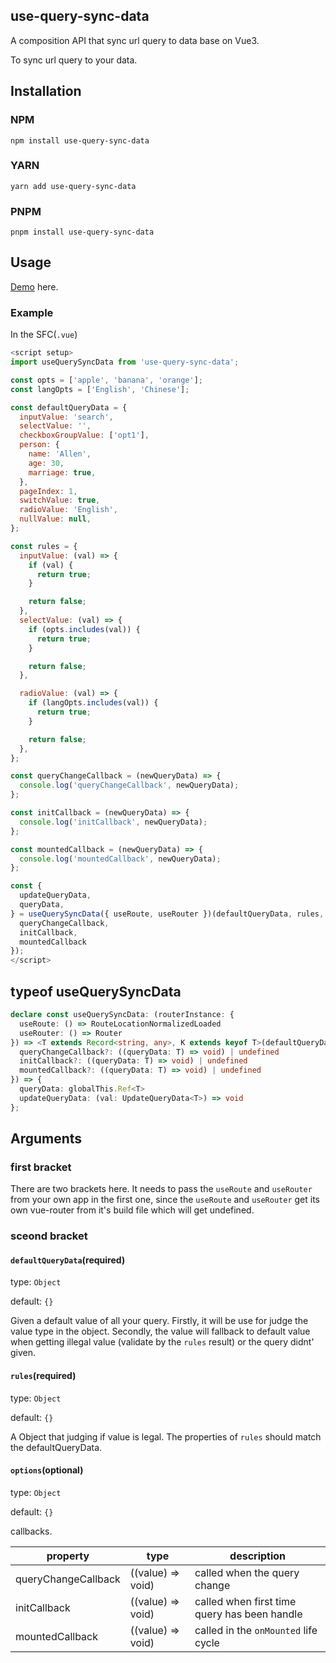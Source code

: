 ## use-query-sync-data

A composition API that sync url query to data base on Vue3.

To sync url query to your data. 

## Installation

### NPM

```
npm install use-query-sync-data
```

### YARN

```
yarn add use-query-sync-data
```

### PNPM

```
pnpm install use-query-sync-data
```

## Usage

[Demo](https://c9t6vx-5173.csb.app/search) here.

### Example

In the SFC(`.vue`)

```js
<script setup>
import useQuerySyncData from 'use-query-sync-data';

const opts = ['apple', 'banana', 'orange'];
const langOpts = ['English', 'Chinese'];

const defaultQueryData = {
  inputValue: 'search',
  selectValue: '',
  checkboxGroupValue: ['opt1'],
  person: {
    name: 'Allen',
    age: 30,
    marriage: true,
  },
  pageIndex: 1,
  switchValue: true,
  radioValue: 'English',
  nullValue: null,
};

const rules = {
  inputValue: (val) => {
    if (val) {
      return true;
    }

    return false;
  },
  selectValue: (val) => {
    if (opts.includes(val)) {
      return true;
    }

    return false;
  },

  radioValue: (val) => {
    if (langOpts.includes(val)) {
      return true;
    }

    return false;
  },
};

const queryChangeCallback = (newQueryData) => {
  console.log('queryChangeCallback', newQueryData);
};

const initCallback = (newQueryData) => {
  console.log('initCallback', newQueryData);
};

const mountedCallback = (newQueryData) => {
  console.log('mountedCallback', newQueryData);
};

const {
  updateQueryData,
  queryData,
} = useQuerySyncData({ useRoute, useRouter })(defaultQueryData, rules, {
  queryChangeCallback,
  initCallback,
  mountedCallback
});
</script>
```

## typeof useQuerySyncData

```ts
declare const useQuerySyncData: (routerInstance: {
  useRoute: () => RouteLocationNormalizedLoaded
  useRouter: () => Router
}) => <T extends Record<string, any>, K extends keyof T>(defaultQueryData: T, rules: Rules<T>, options?: {
  queryChangeCallback?: ((queryData: T) => void) | undefined
  initCallback?: ((queryData: T) => void) | undefined
  mountedCallback?: ((queryData: T) => void) | undefined
}) => {
  queryData: globalThis.Ref<T>
  updateQueryData: (val: UpdateQueryData<T>) => void
};
```

## Arguments

### first bracket
There are two brackets here. It needs to pass the `useRoute` and `useRouter` from your own app in the first one, since the `useRoute` and `useRouter` get its own vue-router from it's build file which will get undefined.

### sceond bracket

#### `defaultQueryData`(required)

type: `Object`

default: `{}`

Given a default value of all your query. Firstly, it will be use for judge the value type in the object. Secondly, the value will fallback to default value when getting illegal value (validate by the `rules` result) or the query didnt' given.

#### `rules`(required)

type: `Object`

default: `{}`

A Object that judging if value is legal. The properties of `rules` should match the defaultQueryData.


#### `options`(optional)

type: `Object`

default: `{}`

callbacks.

|property|type|description|
|-|-|-|
|queryChangeCallback|((value) => void)|called when the query change|
|initCallback|((value) => void)|called when first time query has been handle|
|mountedCallback|((value) => void)|called in the `onMounted` life cycle|